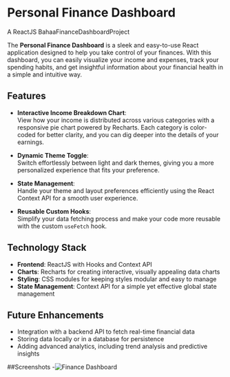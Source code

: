 

# Personal Finance Dashboard
A ReactJS BahaaFinanceDashboardProject

The **Personal Finance Dashboard** is a sleek and easy-to-use React application designed to help you take control of your finances. With this dashboard, you can easily visualize your income and expenses, track your spending habits, and get insightful information about your financial health in a simple and intuitive way.

## Features

- **Interactive Income Breakdown Chart**:  
  View how your income is distributed across various categories with a responsive pie chart powered by Recharts. Each category is color-coded for better clarity, and you can dig deeper into the details of your earnings.

- **Dynamic Theme Toggle**:  
  Switch effortlessly between light and dark themes, giving you a more personalized experience that fits your preference.

- **State Management**:  
  Handle your theme and layout preferences efficiently using the React Context API for a smooth user experience.

- **Reusable Custom Hooks**:  
  Simplify your data fetching process and make your code more reusable with the custom `useFetch` hook.

## Technology Stack

- **Frontend**: ReactJS with Hooks and Context API
- **Charts**: Recharts for creating interactive, visually appealing data charts
- **Styling**: CSS modules for keeping styles modular and easy to manage
- **State Management**: Context API for a simple yet effective global state management


## Future Enhancements

- Integration with a backend API to fetch real-time financial data
- Storing data locally or in a database for persistence
- Adding advanced analytics, including trend analysis and predictive insights


##Screenshots
-![Finance Dashboard](https://drive.google.com/file/d/1FVwSLOvfpUgKGPDGBC2bI_5jAlO0pMW0/view?usp=drive_link)
